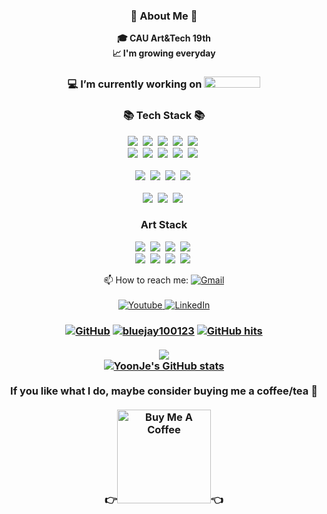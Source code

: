 <h3 align="center">👋 About Me 👋</h3>
<p align="center">
  <b>🎓 CAU Art&Tech 19th</b>
  <br>
  <b>📈 I'm growing everyday</b>
</p>

<h3 align="center">
  💻 I’m currently working on <img src="https://github.com/user-attachments/assets/018d3f6a-2ef8-4f9b-8fa4-85e0b257a4ce" width="90" height="18">
</h3>

<h3 align="center">
  📚 Tech Stack 📚
</h3>
<p align="center">
  <img src="https://img.shields.io/badge/Python-3766AB?style=flat-square&logo=Python&logoColor=white"/></a>&nbsp 
  <img src="https://img.shields.io/badge/Javascript-ffb13b?style=flat-square&logo=javascript&logoColor=white"/></a>&nbsp 
  <img src="https://img.shields.io/badge/Anaconda-44A833?logo=anaconda&logoColor=fff"/></a>&nbsp 
  <img src="https://img.shields.io/badge/Expo-000020?logo=expo&logoColor=fff"/></a>&nbsp 
  <img src="https://img.shields.io/badge/Express.js-%23404d59.svg?logo=express&logoColor=%2361DAFB"/></a>&nbsp
  <br>
  <img src="https://img.shields.io/badge/React-%2320232a.svg?logo=react&logoColor=%2361DAFB"/></a>&nbsp 
  <img src="https://img.shields.io/badge/Express.js-%23404d59.svg?logo=express&logoColor=%2361DAFB"/></a>&nbsp 
  <img src="https://img.shields.io/badge/Express.js-%23404d59.svg?logo=express&logoColor=%2361DAFB"/></a>&nbsp
  <img src="https://img.shields.io/badge/Express.js-%23404d59.svg?logo=express&logoColor=%2361DAFB"/></a>&nbsp
  <img src="https://img.shields.io/badge/Express.js-%23404d59.svg?logo=express&logoColor=%2361DAFB"/></a>&nbsp
  <br>
  <br>
  <img src="https://img.shields.io/badge/Node.js-339933?style=flat-square&logo=Node.js&logoColor=white"/></a>&nbsp
  <img src="https://img.shields.io/badge/Mysql-E6B91E?style=flat-square&logo=MySql&logoColor=white"/></a>&nbsp 
  <img src="https://img.shields.io/badge/MariaDB-003545?logo=mariadb&logoColor=white"/></a>&nbsp
  <img src="https://img.shields.io/badge/Flask-000?logo=flask&logoColor=fff"/></a>&nbsp 
  <br>
  <br>
  <img src="https://img.shields.io/badge/Mysql-E6B91E?style=flat-square&logo=MySql&logoColor=white"/></a>&nbsp
  <img src="https://img.shields.io/badge/Mysql-E6B91E?style=flat-square&logo=MySql&logoColor=white"/></a>&nbsp
  <img src="https://img.shields.io/badge/ChatGPT-74aa9c?logo=openai&logoColor=white"/></a>&nbsp
</p>

<h3 align="center">
  Art Stack
</h3>
<p align="center">
  <img src="https://img.shields.io/badge/Adobe%20Photoshop-31A8FF?style=flat-square&logo=Adobe%20Photoshop&logoColor=white"/></a>&nbsp
  <img src="https://img.shields.io/badge/Adobe%20Illustrator-FF9A00?style=flat-square&logo=Adobe%20Illustrator&logoColor=white"/></a>&nbsp
  <img src="https://img.shields.io/badge/Adobe%20After%20Effects-CF96FD?style=flat-square&logo=Adobe%20After%20Effects&logoColor=white"/></a>&nbsp
  <img src="https://img.shields.io/badge/Adobe%20Premiere%20Pro-9999FF?style=flat-square&logo=Adobe%20Premiere%20Pro&logoColor=white"/></a>&nbsp
  <br>
  <img src="https://img.shields.io/badge/Blender-%23F5792A.svg?style=flat-square&logo=blender&logoColor=white"/></a>&nbsp
  <img src="https://img.shields.io/badge/Figma-F24E1E?flat-square&logo=figma&logoColor=white"/></a>&nbsp
  <img src="https://img.shields.io/badge/Blender-%23F5792A.svg?style=flat-square&logo=blender&logoColor=white"/></a>&nbsp
  <img src="https://img.shields.io/badge/Blender-%23F5792A.svg?style=flat-square&logo=blender&logoColor=white"/></a>&nbsp
</p>

<p align="center">
  📫 How to reach me: 
  <a href="mailto:yoonjekang123@gmail.com">
    <img src="https://img.shields.io/badge/Gmail-d14836?style=flat-square&logo=Gmail&logoColor=white" alt="Gmail" />
  </a>
  <br>
  <br>
  <a href="https://www.youtube.com/@YoonjeKang" target="_blank">
    <img src="https://img.shields.io/badge/Youtube-ff0000?style=flat-square&logo=youtube" alt="Youtube" />
  </a>
  <a href="https://www.linkedin.com/in/yoonje-kang123" target="_blank">
    <img src="https://img.shields.io/badge/-LinkedIn-blue?style=flat-square&logo=Linkedin&logoColor=white" alt="LinkedIn" />
  </a>
</p>

<h3 align="center">
  <a href="https://github.com/bluejay100123" target="_blank"><img alt="GitHub" src="https://img.shields.io/badge/-@bluejay100123-181717?style=flat-square&logo=GitHub&logoColor=white"></a>
  <a href="https://github.com/bluejay100123" target="_blank"><img alt="bluejay100123" src="https://badges.pufler.dev/visits/bluejay100123/bluejay100123?logo=GitHub&label=visits&color=success&logoColor=white&style=flat-square"/></a>
  <a href="https://github.com/bluejay100123/bluejay100123" target="_blank"><img alt="GitHub hits" src="https://img.shields.io/github/last-commit/bluejay100123/bluejay100123?label=profile%20updated&style=flat-square"></a>
  <br>
  <br>
  <!-- GitHub Stats -->
  <a href="https://github.com/bluejay100123">
    <img src="https://github-stats-alpha.vercel.app/api?username=bluejay100123&cc=22272e&tc=37BCF6&ic=fff&bc=0000">
  </a> 
  <br>
  <a href="https://github.com/bluejay100123">
    <img src="https://github-readme-stats.vercel.app/api?username=bluejay100123&show_icons=true&theme=radical" alt="YoonJe's GitHub stats">
  </a>
  <br>
  <br>
  If you like what I do, maybe consider buying me a coffee/tea 🥺
  <br>
  <br>
  👉<a href="https://buymeacoffee.com/bluejay100" target="_blank"><img src="https://cdn.buymeacoffee.com/buttons/v2/default-red.png" alt="Buy Me A Coffee" width="150" ></a>👈
</h3>
  


<!--
**bluejay100123/bluejay100123** is a ✨ _special_ ✨ repository because its `README.md` (this file) appears on your GitHub profile.
Here are some ideas to get you started:
- 🔭 I’m currently working on ...
- 🌱 I’m currently learning ...
- 👯 I’m looking to collaborate on ...
- 🤔 I’m looking for help with ...
- 💬 Ask me about ...
- 📫 How to reach me: ...
- 😄 Pronouns: ...
- ⚡ Fun fact: ...
-->
